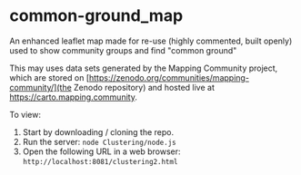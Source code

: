 # common-ground_map

An enhanced leaflet map made for re-use (highly commented, built openly) used to show community groups and find "common ground"

This may uses data sets generated by the Mapping Community project, which are stored on [https://zenodo.org/communities/mapping-community/](the Zenodo repository) and hosted live at https://carto.mapping.community.

To view:

1. Start by downloading / cloning the repo.
2. Run the server: `node Clustering/node.js`
3. Open the following URL in a web browser: `http://localhost:8081/clustering2.html`
